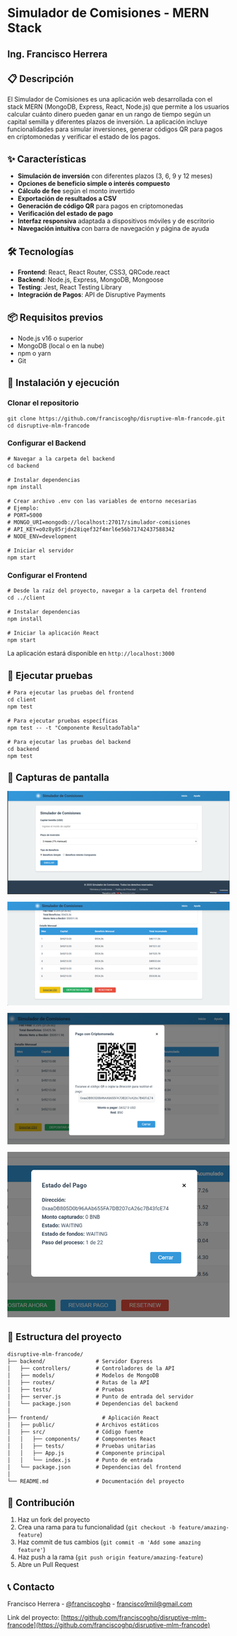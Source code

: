 # Simulador de Comisiones - MERN Stack
## Ing. Francisco Herrera

## 📋 Descripción

El Simulador de Comisiones es una aplicación web desarrollada con el stack MERN (MongoDB, Express, React, Node.js) que permite a los usuarios calcular cuánto dinero pueden ganar en un rango de tiempo según un capital semilla y diferentes plazos de inversión. La aplicación incluye funcionalidades para simular inversiones, generar códigos QR para pagos en criptomonedas y verificar el estado de los pagos.

## ✨ Características

- **Simulación de inversión** con diferentes plazos (3, 6, 9 y 12 meses)
- **Opciones de beneficio simple o interés compuesto**
- **Cálculo de fee** según el monto invertido
- **Exportación de resultados a CSV**
- **Generación de código QR** para pagos en criptomonedas
- **Verificación del estado de pago**
- **Interfaz responsiva** adaptada a dispositivos móviles y de escritorio
- **Navegación intuitiva** con barra de navegación y página de ayuda


## 🛠️ Tecnologías

- **Frontend**: React, React Router, CSS3, QRCode.react
- **Backend**: Node.js, Express, MongoDB, Mongoose
- **Testing**: Jest, React Testing Library
- **Integración de Pagos**: API de Disruptive Payments


## 📦 Requisitos previos

- Node.js v16 o superior
- MongoDB (local o en la nube)
- npm o yarn
- Git


## 🚀 Instalación y ejecución

### Clonar el repositorio

```shellscript
git clone https://github.com/franciscoghp/disruptive-mlm-francode.git
cd disruptive-mlm-francode
```

### Configurar el Backend

```shellscript
# Navegar a la carpeta del backend
cd backend

# Instalar dependencias
npm install

# Crear archivo .env con las variables de entorno necesarias
# Ejemplo:
# PORT=5000
# MONGO_URI=mongodb://localhost:27017/simulador-comisiones
# API_KEY=o0z8y85rjdx28iqef32f4mrl6e56b71742437588342
# NODE_ENV=development

# Iniciar el servidor
npm start
```

### Configurar el Frontend

```shellscript
# Desde la raíz del proyecto, navegar a la carpeta del frontend
cd ../client

# Instalar dependencias
npm install

# Iniciar la aplicación React
npm start
```

La aplicación estará disponible en `http://localhost:3000`

## 🧪 Ejecutar pruebas

```shellscript
# Para ejecutar las pruebas del frontend
cd client
npm test

# Para ejecutar pruebas específicas
npm test -- -t "Componente ResultadoTabla"

# Para ejecutar las pruebas del backend
cd backend
npm test

```

## 📱 Capturas de pantalla

![home](<./assets/Screenshot 2025-03-24 104148.png>)

![tabla](<./assets/Screenshot 2025-03-24 104613.png>)

![QR](<./assets/Screenshot 2025-03-24 104714.png>)

![status](<./assets/Screenshot 2025-03-24 104756.png>)

## 🔧 Estructura del proyecto

```plaintext
disruptive-mlm-francode/
├── backend/                # Servidor Express
│   ├── controllers/        # Controladores de la API
│   ├── models/             # Modelos de MongoDB
│   ├── routes/             # Rutas de la API
│   ├── tests/              # Pruebas
│   ├── server.js           # Punto de entrada del servidor
│   └── package.json        # Dependencias del backend
│
├── frontend/                 # Aplicación React
│   ├── public/             # Archivos estáticos
│   ├── src/                # Código fuente
│   │   ├── components/     # Componentes React
│   │   ├── tests/          # Pruebas unitarias
│   │   ├── App.js          # Componente principal
│   │   └── index.js        # Punto de entrada
│   └── package.json        # Dependencias del frontend
│
└── README.md               # Documentación del proyecto
```

## 👥 Contribución

1. Haz un fork del proyecto
2. Crea una rama para tu funcionalidad (`git checkout -b feature/amazing-feature`)
3. Haz commit de tus cambios (`git commit -m 'Add some amazing feature'`)
4. Haz push a la rama (`git push origin feature/amazing-feature`)
5. Abre un Pull Request


## 📞 Contacto

Francisco Herrera - [@franciscoghp](https://github.com/franciscoghp) - [francisco9mil@gmail.com](mailto:francisco9mil@gmail.com)

Link del proyecto: [https://github.com/franciscoghp/disruptive-mlm-francode](https://github.com/franciscoghp/disruptive-mlm-francode)
